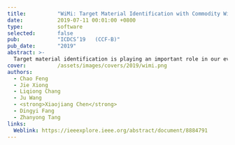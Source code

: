 ```yaml
---
title:          "WiMi: Target Material Identification with Commodity Wi-Fi Devices"
date:           2019-07-11 00:01:00 +0800
type:           software
selected:       false
pub:            "ICDCS’19   (CCF-B)"
pub_date:       "2019"
abstract: >-
  Target material identification is playing an important role in our everyday life. Traditional camera and video-based methods bring in severe privacy concerns. In the last few years, while RF signals have been exploited for indoor localization, gesture recognition and motion tracking, very little attention has been paid in material identification. This paper introduces WiMi, a device-free target material identification system, implemented on ubiquitous and cheap commercial off-the-shelf (COTS) Wi-Fi devices. The intuition is that different materials produce different amounts of phase and amplitude changes when a target appears on the line-of-sight (LoS) of a radio frequency (RF) link. However, due to multipath and hardware imperfection, the measured phase and amplitude of the channel state information (CSI) are very noisy. We thus present novel CSI pre-processing schemes to address the multipath and hardware noise issues before they can be used for accurate material sensing. We also design a new material feature which is only related to the material type and is independent of the target size. Comprehensive real-life experiments demonstrate that WiMi can achieve fine-grained material identification with cheap commodity Wi-Fi devices. WiMi can identify 10 commonly seen liquids at an overall accuracy higher than 95% with strong multipath indoors. Even for very similar items such as Pepsi and Coke, WiMi can still differentiate them at a high accuracy. 
cover:          /assets/images/covers/2019/wimi.png
authors:
  - Chao Feng
  - Jie Xiong
  - Liqiong Chang
  - Ju Wang 
  - <strong>Xiaojiang Chen</strong>
  - Dingyi Fang
  - Zhanyong Tang
links:
  Weblink: https://ieeexplore.ieee.org/abstract/document/8884791
---
```

